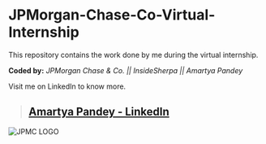 # JPMorgan-Chase-Co-Virtual-Internship

This repository contains the work done by me during the virtual internship.

**Coded by:**  _JPMorgan Chase & Co. || InsideSherpa || Amartya Pandey_

Visit me on LinkedIn to know more.

> ## [Amartya Pandey - LinkedIn](https://www.linkedin.com/in/amartya04)

![JPMC LOGO](https://www.jpmorganchase.com/content/dam/jpmorganchase/en/legacy/corporate/Home/images/ampersand-local.jpg)
